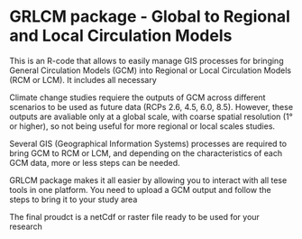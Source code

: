 # GRLCM package - Global to Regional and Local Circulation Models

This is an R-code that allows to easily manage GIS processes for bringing General Circulation Models (GCM) into Regional or Local Circulation Models (RCM or LCM).
It includes all necessary 

Climate change studies requiere the outputs of GCM across different scenarios to be used as future data (RCPs 2.6, 4.5, 6.0, 8.5). However, these outputs are avaliable only at a global scale, with coarse spatial resolution (1° or higher), so not being useful for more regional or local scales studies.

Several GIS (Geographical Information Systems) processes are required to bring GCM to RCM or LCM, and depending on the characteristics of each GCM data, more or less steps can be needed.

GRLCM package makes it all easier by allowing you to interact with all tese tools in one platform. You need to upload a GCM output and follow the steps to bring it to your study area

The final proudct is a netCdf or raster file ready to be used for your research
